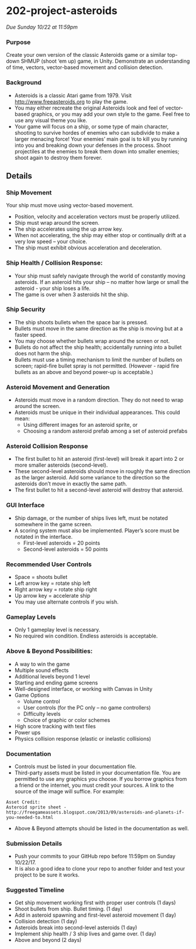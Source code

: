 # 202-project-asteroids
*Due Sunday 10/22 at 11:59pm*

### Purpose
Create your own version of the classic Asteroids game or a similar top-down SHMUP (shoot ‘em up) game, in Unity.  Demonstrate an understanding of time, vectors, vector-based movement and collision detection.  

### Background
* Asteroids is a classic Atari game from 1979.  Visit http://www.freeasteroids.org to play the game.  
* You may either recreate the original Asteroids look and feel of vector-based graphics, or you may add your own style to the game.  Feel free to use any visual theme you like. 
* Your game will focus on a ship, or some type of main character, shooting to survive hordes of enemies who can subdivide to make a larger menacing force!  Your enemies’ main goal is to kill you by running into you and breaking down your defenses in the process.  Shoot projectiles at the enemies to break them down into smaller enemies; shoot again to destroy them forever.  

## Details

### Ship Movement
Your ship must move using vector-based movement. 
* Position, velocity and acceleration vectors must be properly utilized.  
* Ship must wrap around the screen. 
* The ship accelerates using the up arrow key. 
* When not accelerating, the ship may either stop or continually drift at a very low speed – your choice.  
* The ship must exhibit obvious acceleration and deceleration.  

### Ship Health / Collision Response:
* Your ship must safely navigate through the world of constantly moving asteroids. If an asteroid hits your ship – no matter how large or small the asteroid - your ship loses a life.   
* The game is over when 3 asteroids hit the ship.

### Ship Security
* The ship shoots bullets when the space bar is pressed.  
* Bullets must move in the same direction as the ship is moving but at a faster speed.
* You may choose whether bullets wrap around the screen or not.  
* Bullets do not affect the ship health; accidentally running into a bullet does not harm the ship.  
* Bullets must use a timing mechanism to limit the number of bullets on screen; rapid-fire bullet spray is not permitted. (However - rapid fire bullets as an above and beyond power-up is acceptable.) 

### Asteroid Movement and Generation
* Asteroids must move in a random direction. They do not need to wrap around the screen.  
* Asteroids must be unique in their individual appearances. This could mean:
  * Using different images for an asteroid sprite, or
  * Choosing a random asteroid prefab among a set of asteroid prefabs 

### Asteroid Collision Response
* The first bullet to hit an asteroid (first-level) will break it apart into 2 or more smaller asteroids (second-level).  
* These second-level asteroids should move in roughly the same direction as the larger asteroid.  Add some variance to the direction so the asteroids don’t move in exactly the same path.
* The first bullet to hit a second-level asteroid will destroy that asteroid. 

### GUI Interface
* Ship damage, or the number of ships lives left, must be notated somewhere in the game screen. 
* A scoring system must also be implemented. Player’s score must be notated in the interface. 
  * First-level asteroids = 20 points
  * Second-level asteroids = 50 points

### Recommended User Controls
* Space = shoots bullet
* Left arrow key = rotate ship left
* Right arrow key = rotate ship right
* Up arrow key = accelerate ship
* You may use alternate controls if you wish.

### Gameplay Levels
* Only 1 gameplay level is necessary.  
* No required win condition. Endless asteroids is acceptable.



### Above & Beyond Possibilities:
* A way to win the game
* Multiple sound effects 
* Additional levels beyond 1 level
* Starting and ending game screens
* Well-designed interface, or working with Canvas in Unity
* Game Options
  * Volume control
  * User controls (for the PC only – no game controllers)
  * Difficulty levels
  * Choice of graphic or color schemes
* High score tracking with text files
* Power ups
* Physics collision response (elastic or inelastic collisions)

### Documentation
* Controls must be listed in your documentation file.
* Third-party assets must be listed in your documentation file. You are permitted to use any graphics you choose. If you borrow graphics from a friend or the internet, you must credit your sources.  A link to the source of the image will suffice. For example:
```
Asset Credit:
Asteroid sprite sheet - http://freegameassets.blogspot.com/2013/09/asteroids-and-planets-if-you-needed-to.html
```
* Above & Beyond attempts should be listed in the documentation as well.

### Submission Details
* Push your commits to your GitHub repo before 11:59pm on Sunday 10/22/17.
* It is also a good idea to clone your repo to another folder and test your project to be sure it works.

### Suggested Timeline
* Get ship movement working first with proper user controls (1 days)
* Shoot bullets from ship. Bullet timing. (1 day)
* Add in asteroid spawning and first-level asteroid movement (1 day)
* Collision detection (1 day)
* Asteroids break into second-level asteroids (1 day)
* Implement ship health / 3 ship lives and game over. (1 day)
* Above and beyond (2 days)
